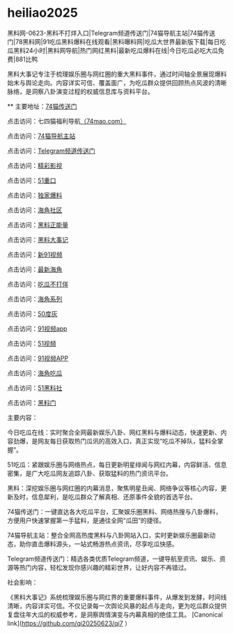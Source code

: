 # heiliao2025
黑料网-0623-黑料不打烊入口|Telegram频道传送门|74猫导航主站|74猫传送门|78黑料网|91吃瓜黑料爆料在线观看|黑料曝料网|吃瓜大世界最新版下载|每日吃瓜黑料24小时|黑料网导航|热门网红黑料|最新吃瓜爆料在线|今日吃瓜必吃大瓜免费|881比鸭

黑料大事记专注于梳理娱乐圈与网红圈的重大黑料事件，通过时间轴全景展现爆料始末与舆论走向。内容详实可信、覆盖面广，为吃瓜群众提供回顾热点风波的清晰脉络，是洞察八卦演变过程的权威信息库与资料平台。

** 主要地址：<a href="https://74mao.com/">74猫传送门</a>

点击访问：七四猫福利导航<a href="https://74mao.com/">（74mao.com）</a>

点击访问：<a href="https://74mao.com/">74猫导航主站</a>

点击访问：<a href="https://74mao.com/">Telegram频道传送门</a>

点击访问：<a href="https://hj-216.pages.dev/">精彩影视</a>

点击访问：<a href="https://cg33-1.pages.dev/">51重口</a>

点击访问：<a href="https://hl400.pages.dev/">独家爆料</a>

点击访问：<a href="https://hj-224.pages.dev/">海角社区</a>

点击访问：<a href="https://cg8-12.pages.dev/">黑料正能量</a>

点击访问：<a href="https://hl392.pages.dev/">黑料大事记</a>

点击访问：<a href="https://hj-145.pages.dev/">新91视频</a>

点击访问：<a href="https://hl403.pages.dev/">最新海角</a>

点击访问：<a href="https://pi45-1.pages.dev/">吃瓜不打佯</a>

点击访问：<a href="https://hj-156.pages.dev/">海角系列</a>

点击访问：<a href="https://pi1-01.pages.dev/">50度灰</a>

点击访问：<a href="https://hj-162.pages.dev/">91视频app</a>

点击访问：<a href="https://hj-1282.pages.dev/">51视频</a>

点击访问：<a href="https://hj-170.pages.dev/">91视频APP</a>

点击访问：<a href="https://cg08-1.pages.dev/">海角吃瓜 </a>

点击访问：<a href="https://hls-17.pages.dev/">51黑料社</a>

点击访问：<a href="https://hl414.pages.dev/">黑料门</a>



主要内容：

今日吃瓜在线：实时聚合全网最新娱乐八卦、网红黑料与爆料动态，快速更新、内容劲爆，是网友每日获取热门瓜讯的高效入口，真正实现“吃瓜不掉队，猛料全掌握”。

51吃瓜：紧跟娱乐圈与网络热点，每日更新明星绯闻与网红内幕，内容鲜活、信息密集，是广大吃瓜网友追踪八卦、获取猛料的热门资讯平台。

黑料：深挖娱乐圈与网红圈的内幕消息，聚焦明星丑闻、网络争议等核心内容，更新及时，信息犀利，是吃瓜群众了解真相、还原事件全貌的首选平台。

74猫传送门：一键直达各大吃瓜平台，汇聚娱乐圈黑料、网络热搜与八卦爆料，方便用户快速掌握第一手猛料，是通往全网“瓜田”的捷径。

74猫导航主站：整合全网高热度黑料与八卦网站入口，实时更新娱乐圈最新动态，助你直击爆料源头，一站式畅游热点资讯，尽享吃瓜快感。

Telegram频道传送门：精选各类优质Telegram频道，一键导航至资讯、娱乐、资源等热门内容，轻松发现你感兴趣的精彩世界，让好内容不再错过。

社会影响：

《黑料大事记》系统梳理娱乐圈与网红界的重要爆料事件，从爆发到发酵，时间线清晰，内容详实可信。不仅记录每一次舆论风暴的起点与走向，更为吃瓜群众提供复盘往年大瓜的权威参考，是洞察舆情演变与内幕真相的绝佳工具。
[Canonical link](https://github.com/qi20250623/qi7 ）
